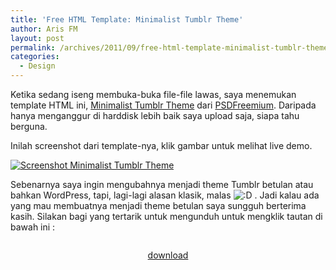 ```yaml
---
title: 'Free HTML Template: Minimalist Tumblr Theme'
author: Aris FM
layout: post
permalink: /archives/2011/09/free-html-template-minimalist-tumblr-theme.html
categories:
  - Design
---
```

Ketika sedang iseng membuka-buka file-file lawas, saya menemukan template HTML ini, [Minimalist Tumblr Theme][1] dari [PSDFreemium][2]. Daripada hanya menganggur di harddisk lebih baik saya upload saja, siapa tahu berguna. 

Inilah screenshot dari template-nya, klik gambar untuk melihat live demo.

[<img src="http://i0.wp.com/dl.dropbox.com/u/13748836/tumblr-theme.jpeg?w=604" alt="Screenshot Minimalist Tumblr Theme" data-recalc-dims="1" />][3]

Sebenarnya saya ingin mengubahnya menjadi theme Tumblr betulan atau bahkan WordPress, tapi, lagi-lagi alasan klasik, malas <img src='http://i1.wp.com/cekerholic.com/wp-includes/images/smilies/icon_biggrin.gif?w=604' alt=':D' class='wp-smiley' data-recalc-dims="1" /> . Jadi kalau ada yang mau membuatnya menjadi theme betulan saya sungguh berterima kasih. Silakan bagi yang tertarik untuk mengunduh untuk mengklik tautan di bawah ini :

<p style="text-align:center;margin-top:2em">
  <a class="download-button" href="http://dl.dropbox.com/u/13748836/tumblr.zip">download</a>
</p>

 [1]: http://psdfreemium.com/minimalist-tumblr-theme/
 [2]: http://psdfreemium.com/
 [3]: http://dl.dropbox.com/u/13748836/tumblr/index.html